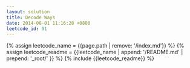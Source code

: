```yaml
---
layout: solution
title: Decode Ways
date: 2014-08-01 11:16:28 +0800
leetcode_id: 91
---
```

{% assign leetcode_name = {{page.path | remove: '/index.md'}}  %}
{% assign leetcode_readme = {{leetcode_name | append: '/README.md' | prepend: '_root/' }}  %}
{% include {{leetcode_readme}} %}

